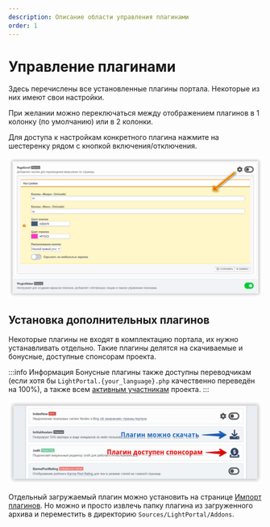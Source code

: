 ```yaml
---
description: Описание области управления плагинами
order: 1
---
```


# Управление плагинами

Здесь перечислены все установленные плагины портала. Некоторые из них имеют свои настройки.

При желании можно переключаться между отображением плагинов в 1 колонку (по умолчанию) или в 2 колонки.

Для доступа к настройкам конкретного плагина нажмите на шестеренку рядом с кнопкой включения/отключения.

![Управление плагинами](manage_plugins.png)

## Установка дополнительных плагинов

Некоторые плагины не входят в комплектацию портала, их нужно устанавливать отдельно. Такие плагины делятся на скачиваемые и бонусные, доступные спонсорам проекта.

:::info Информация
Бонусные плагины также доступны переводчикам (если хотя бы `LightPortal.{your_language}.php` качественно переведён на 100%), а также всем [активным участникам](../how-to/help-to-project) проекта.
:::

![Скачивание дополнительных плагинов](download_plugins.png)

Отдельный загружаемый плагин можно установить на странице [Импорт плагинов](./impex). Но можно и просто извлечь папку плагина из загруженного архива и переместить в директорию `Sources/LightPortal/Addons`.
